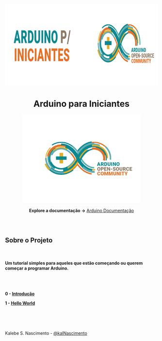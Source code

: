 <p align="center">
<img src="./source/readme/arduino_header.png" width=900   height=270> 
</p>

<h1 align="center"> Arduino para Iniciantes </h1>

<p align="center">
<img src="./source/readme/arduino_logo.png" width=390   height=290> 
</p>



<p align="center"><b>Explore a documentação -></b>
<a href="https://www.arduino.cc/reference/pt/">Arduino Documentação</a>
</p></br></br>

<h2> Sobre o Projeto </h2>
</br>

<h4> Um tutorial simples para aqueles que estão começando ou querem começar a programar <b>Arduino</b>.</h4>
</br></br>

**0 - <a href="./0 - Introdução">Introdução</a>**

**1 - <a href="./1 - Hello World">Hello World</a>**

</br></br></br></br>
Kalebe S. Nascimento - <a href="https://github.com/kalNascimento">@kalNascimento</a>
